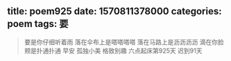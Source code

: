 title: poem925
date: 1570811378000
categories: poem
tags: 要
---
> 要是你仔细听着雨
落在伞布上是嗒嗒嗒嗒
落在马路上是沥沥沥沥
滴在你脸颊是扑通扑通
早安
孤独小美
格致别趣
六点起床第925天 迟到91天
